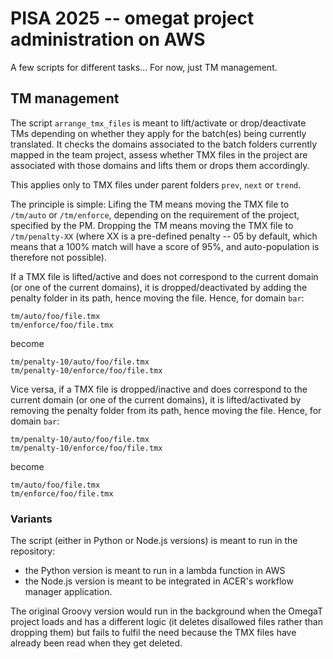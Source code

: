 # PISA 2025 -- omegat project administration on AWS

A few scripts for different tasks... For now, just TM management. 

## TM management

The script `arrange_tmx_files` is meant to lift/activate or drop/deactivate TMs depending on whether they apply for the batch(es) being currently translated. It checks the domains associated to the batch folders currently mapped in the team project, assess whether TMX files in the project are associated with those domains and lifts them or drops them accordingly.

This applies only to TMX files under parent folders `prev`, `next` or `trend`.

The principle is simple: Lifing the TM means moving the TMX file to `/tm/auto` or `/tm/enforce`, depending on the requirement of the project, specified by the PM. Dropping the TM means moving the TMX file to `/tm/penalty-XX` (where XX is a pre-defined penalty -- 05 by default, which means that a 100% match will have a score of 95%, and auto-population is therefore not possible).

If a TMX file is lifted/active and does not correspond to the current domain (or one of the current domains), it is dropped/deactivated by adding the penalty folder in its path, hence moving the file. Hence, for domain `bar`:

	tm/auto/foo/file.tmx
	tm/enforce/foo/file.tmx

become

	tm/penalty-10/auto/foo/file.tmx
	tm/penalty-10/enforce/foo/file.tmx

Vice versa, if a TMX file is dropped/inactive and does correspond to the current domain (or one of the current domains), it is lifted/activated by removing the penalty folder from its path, hence moving the file. Hence, for domain `bar`:

	tm/penalty-10/auto/foo/file.tmx
	tm/penalty-10/enforce/foo/file.tmx

become 

	tm/auto/foo/file.tmx
	tm/enforce/foo/file.tmx

### Variants

The script (either in Python or Node.js versions) is meant to run in the repository: 

- the Python version is meant to run in a lambda function in AWS
- the Node.js version is meant to be integrated in ACER's workflow manager application.

The original Groovy version would run in the background when the OmegaT project loads and has a different logic (it deletes disallowed files rather than dropping them) but fails to fulfil the need because the TMX files have already been read when they get deleted.